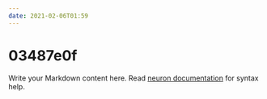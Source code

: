 ```yaml
---
date: 2021-02-06T01:59
---
```


# 03487e0f

Write your Markdown content here. Read [neuron documentation](https://neuron.zettel.page/2011404.html) for syntax help.

